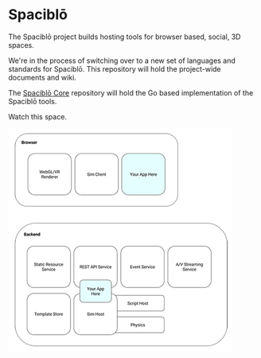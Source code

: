 # Spaciblō

The Spaciblō project builds hosting tools for browser based, social, 3D spaces. 

We're in the process of switching over to a new set of languages and standards for Spaciblō. This repository will hold the project-wide documents and wiki. 

The [Spaciblō Core](https://github.com/Spaciblo/spaciblo-core) repository will hold the Go based implementation of the Spaciblō tools.

Watch this space.

![500' View of Web Spaces](https://raw.githubusercontent.com/Spaciblo/spaciblo/master/images/500'%20View%20of%20Web%20Spaces.png)
